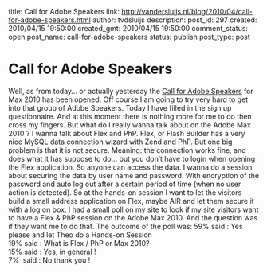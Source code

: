 title: Call for Adobe Speakers
link: http://vandersluijs.nl/blog/2010/04/call-for-adobe-speakers.html
author: tvdsluijs
description: 
post_id: 297
created: 2010/04/15 19:50:00
created_gmt: 2010/04/15 19:50:00
comment_status: open
post_name: call-for-adobe-speakers
status: publish
post_type: post

# Call for Adobe Speakers

Well, as from today… or actually yesterday the [Call for Adobe Speakers](http://max.adobe.com/call_for_speakers/) for Max 2010 has been opened. Off course I am going to try very hard to get into that group of Adobe Speakers. Today I have filled in the sign up questionnaire. And at this moment there is nothing more for me to do then cross my fingers.  But what do I really wanna talk about on the Adobe Max 2010 ? I wanna talk about Flex and PhP. Flex, or Flash Builder has a very nice MySQL data connection wizard with Zend and PhP. But one big problem is that it is not secure. Meaning: the connection works fine, and does what it has suppose to do… but you don’t have to login when opening the Flex application. So anyone can access the data. I wanna do a session about securing the data by user name and password. With encryption of the password and auto log out after a certain period of time (when no user action is detected). So at the hands-on session I want to let the visitors build a small address application on Flex, maybe AIR and let them secure it with a log on box. I had a small poll on my site to look if my site visitors want to have a Flex & PhP session on the Adobe Max 2010. And the question was if they want me to do that. The outcome of the poll was: 59% said : Yes please and let Theo do a Hands-on Session   
19% said : What is Flex / PhP or Max 2010?   
15% said : Yes, in general !   
7%  said : No thank you !